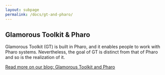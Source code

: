 ```yaml
---
layout: subpage
permalink: /docs/gt-and-pharo/
---
```


<section id="getstarted">
  <div class="container pt-5 pb-5 jumbotron-small">
    <div class="row">
      <div class="col-md-12">
        <h1>Glamorous Toolkit &amp; Pharo</h1>
        <p class="lead">
          Glamorous Toolkit (GT) is built in Pharo, and it enables people to work with Pharo systems. Nevertheless, the goal of GT is distinct from that of Pharo and so is the realization of it.
        </p>
        <p class="lead"><a href="https://blog.feenk.com/34/preview/index.html" class="download-all-button btn btn-block btn-lg btn-margin btn-default">Read more on our blog: Glamorous Toolkit and Pharo</a></p>
      </div>
    </div>
  </div>
</section>
